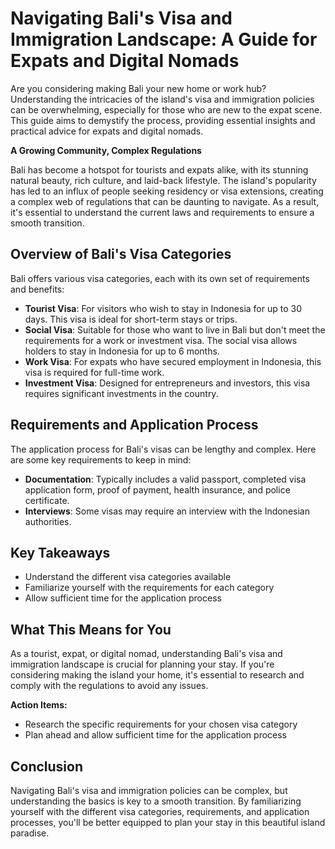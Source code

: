 # **Navigating Bali's Visa and Immigration Landscape: A Guide for Expats and Digital Nomads**

Are you considering making Bali your new home or work hub? Understanding the intricacies of the island's visa and immigration policies can be overwhelming, especially for those who are new to the expat scene. This guide aims to demystify the process, providing essential insights and practical advice for expats and digital nomads.

**A Growing Community, Complex Regulations**

Bali has become a hotspot for tourists and expats alike, with its stunning natural beauty, rich culture, and laid-back lifestyle. The island's popularity has led to an influx of people seeking residency or visa extensions, creating a complex web of regulations that can be daunting to navigate. As a result, it's essential to understand the current laws and requirements to ensure a smooth transition.

## **Overview of Bali's Visa Categories**

Bali offers various visa categories, each with its own set of requirements and benefits:

*   **Tourist Visa**: For visitors who wish to stay in Indonesia for up to 30 days. This visa is ideal for short-term stays or trips.
*   **Social Visa**: Suitable for those who want to live in Bali but don't meet the requirements for a work or investment visa. The social visa allows holders to stay in Indonesia for up to 6 months.
*   **Work Visa**: For expats who have secured employment in Indonesia, this visa is required for full-time work.
*   **Investment Visa**: Designed for entrepreneurs and investors, this visa requires significant investments in the country.

## **Requirements and Application Process**

The application process for Bali's visas can be lengthy and complex. Here are some key requirements to keep in mind:

*   **Documentation**: Typically includes a valid passport, completed visa application form, proof of payment, health insurance, and police certificate.
*   **Interviews**: Some visas may require an interview with the Indonesian authorities.

## **Key Takeaways**

*   Understand the different visa categories available
*   Familiarize yourself with the requirements for each category
*   Allow sufficient time for the application process

## **What This Means for You**

As a tourist, expat, or digital nomad, understanding Bali's visa and immigration landscape is crucial for planning your stay. If you're considering making the island your home, it's essential to research and comply with the regulations to avoid any issues.

**Action Items:**

*   Research the specific requirements for your chosen visa category
*   Plan ahead and allow sufficient time for the application process

## **Conclusion**

Navigating Bali's visa and immigration policies can be complex, but understanding the basics is key to a smooth transition. By familiarizing yourself with the different visa categories, requirements, and application processes, you'll be better equipped to plan your stay in this beautiful island paradise.